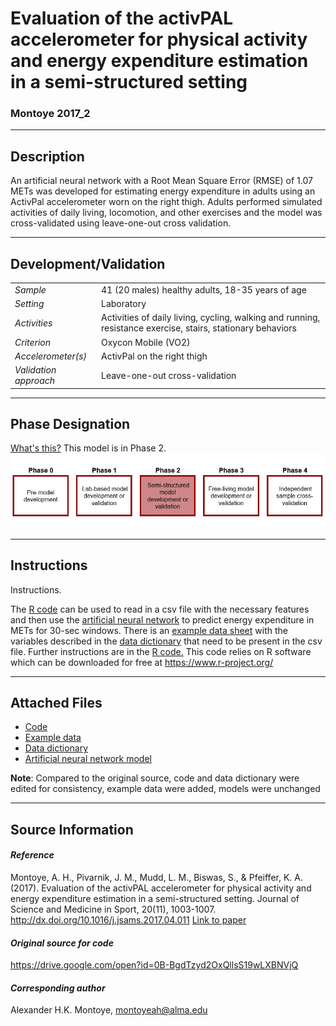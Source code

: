# Evaluation of the activPAL accelerometer for physical activity and energy expenditure estimation in a semi-structured setting
### Montoye 2017_2
---

## Description
An artificial neural network with a Root Mean Square Error (RMSE) of 1.07 METs was developed for estimating energy expenditure in adults using an ActivPal accelerometer worn on the right thigh.  Adults performed simulated activities of daily living, locomotion, and other exercises and the model was cross-validated using leave-one-out cross validation.


---

## Development/Validation

|  |  |
| ------------- | ------------- |
| *Sample*  |41 (20 males) healthy adults, 18-35 years of age |
| *Setting*  |Laboratory |
| *Activities*  |Activities of daily living, cycling, walking and running, resistance exercise, stairs, stationary behaviors   |
| *Criterion* |Oxycon Mobile (VO2)   |
| *Accelerometer(s)* |ActivPal on the right thigh   |
| *Validation approach* |Leave-one-out cross-validation   |


---
## Phase Designation
[What's this?](https://github.com/clevengerkimberly/AccelerometerRepository/blob/a76916ebe2a6002b20cdc6ef39c889d62ce9d6ae/phase%20_images/phase.md)
This model is in Phase 2.
![image](https://github.com/clevengerkimberly/AccelerometerRepository/blob/main/phase%20_images/Phase2.JPG)

---
## Instructions
Instructions.

The [R code](https://github.com/clevengerkimberly/AccelerometerRepository/blob/main/Montoye2017_2/code.R) can be used to read in a csv file with the necessary features and then use the [artificial neural network](https://github.com/clevengerkimberly/AccelerometerRepository/blob/main/Montoye2017_2/APthighANN_FeatureSet2.RData) to predict energy expenditure in METs for 30-sec windows. There is an [example data sheet](https://github.com/clevengerkimberly/AccelerometerRepository/blob/main/Montoye2017_2/example_data.csv) with the variables described in the [data dictionary](https://github.com/clevengerkimberly/AccelerometerRepository/blob/main/Montoye2017_2/datadictionary.xlsx) that need to be present in the csv file. Further instructions are in the [R code.](https://github.com/clevengerkimberly/AccelerometerRepository/blob/main/Montoye2017_2/code.R)
This code relies on R software which can be downloaded for free at https://www.r-project.org/



---
## Attached Files
* [Code](https://github.com/clevengerkimberly/AccelerometerRepository/blob/main/Montoye2017_2/code.R)
* [Example data](https://github.com/clevengerkimberly/AccelerometerRepository/blob/main/Montoye2017_2/example_data.csv)
* [Data dictionary](https://github.com/clevengerkimberly/AccelerometerRepository/blob/main/Montoye2017_2/datadictionary.xlsx)
* [Artificial neural network model](https://github.com/clevengerkimberly/AccelerometerRepository/blob/main/Montoye2017_2/APthighANN_FeatureSet2.RData)


**Note**: Compared to the original source, code and data dictionary were edited for consistency, example data were added, models were unchanged


---
## Source Information
#### *Reference*
Montoye, A. H., Pivarnik, J. M., Mudd, L. M., Biswas, S., & Pfeiffer, K. A. (2017). Evaluation of the activPAL accelerometer for physical activity and energy expenditure estimation in a semi-structured setting. Journal of Science and Medicine in Sport, 20(11), 1003-1007. http://dx.doi.org/10.1016/j.jsams.2017.04.011 [Link to paper](https://github.com/clevengerkimberly/AccelerometerRepository/blob/main/Montoye2017_2/Montoye2017_2.pdf)

#### *Original source for code*
https://drive.google.com/open?id=0B-BgdTzyd2OxQllsS19wLXBNVjQ


#### *Corresponding author*
Alexander H.K. Montoye, montoyeah@alma.edu
